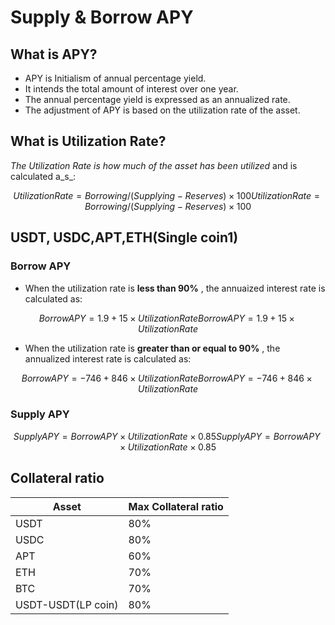 # Supply & Borrow APY

## What is APY? <a href="#stable-coin1" id="stable-coin1"></a>

* APY is Initialism of annual percentage yield.
* It intends the total amount of interest over one year.&#x20;
* The annual percentage yield is expressed as an annualized rate.&#x20;
* The adjustment of APY is based on the utilization rate of the asset.

## What is Utilization Rate? <a href="#what-is-utilization-rate" id="what-is-utilization-rate"></a>

_The Utilization Rate is how much of the asset has been utilized_ and is calculated a_s_:

$$
Utilization Rate = Borrowing/(Supplying-Reserves)×100UtilizationRate=Borrowing/(Supplying−Reserves)×100
$$



## **USDT, USDC,APT,ETH**(Single coin1) <a href="#stable-coin1-1" id="stable-coin1-1"></a>

### Borrow APY <a href="#borrow-apy" id="borrow-apy"></a>

* When the utilization rate is **less than 90%** , the annuaized interest rate is calculated as:

$$
Borrow APY= 1.9+ 15 × Utilization RateBorrowAPY=1.9+15×UtilizationRate
$$

* When the utilization rate is **greater than or equal to 90%** , the annualized interest rate is calculated as:

$$
Borrow APY = - 746 + 846 × Utilization RateBorrowAPY=−746+846×UtilizationRate
$$

### Supply APY <a href="#supply-apy" id="supply-apy"></a>

$$
SupplyAPY= Borrow APY×Utilization Rate × 0.85SupplyAPY=BorrowAPY×UtilizationRate×0.85
$$

## Collateral ratio <a href="#collateral-ratio" id="collateral-ratio"></a>



| Asset              | Max Collateral ratio |
| ------------------ | -------------------- |
| USDT               | 80%                  |
| USDC               | 80%                  |
| APT                | 60%                  |
| ETH                | 70%                  |
| BTC                | 70%                  |
| USDT-USDT(LP coin) | 80%                  |
